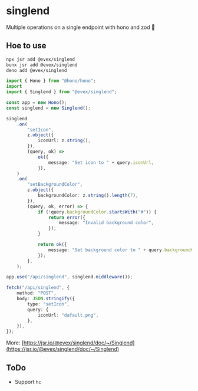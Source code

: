 # singlend

Multiple operations on a single endpoint with hono and zod 🚀

## Hoe to use

```bash
npx jsr add @evex/singlend
bunx jsr add @evex/singlend
deno add @evex/singlend
```

```ts
import { Hono } from "@hono/hono";
import 
import { Singlend } from "@evex/singlend";

const app = new Hono();
const singlend = new Singlend();

singlend
	.on(
		"setIcon",
		z.object({
			iconUrl: z.string(),
		}),
		(query, ok) =>
			ok({
				message: "Set icon to " + query.iconUrl,
			}),
	)
	.on(
		"setBackgroundColor",
		z.object({
			backgroundColor: z.string().length(7),
		}),
		(query, ok, error) => {
			if (!query.backgroundColor.startsWith("#")) {
				return error({
					message: "Invalid background color",
				});
			}

			return ok({
				message: "Set background color to " + query.backgroundColor,
			});
		},
	);

app.use("/api/singlend", singlend.middleware());
```

```ts
fetch("/api/singlend", {
	method: "POST",
	body: JSON.stringify({
		type: "setIcon",
		query: {
			iconUrl: "dafault.png",
		},
	}),
});
```

More:
[https://jsr.io/@evex/singlend/doc/~/Singlend](https://jsr.io/@evex/singlend/doc/~/Singlend)

## ToDo

- Support `hc`
